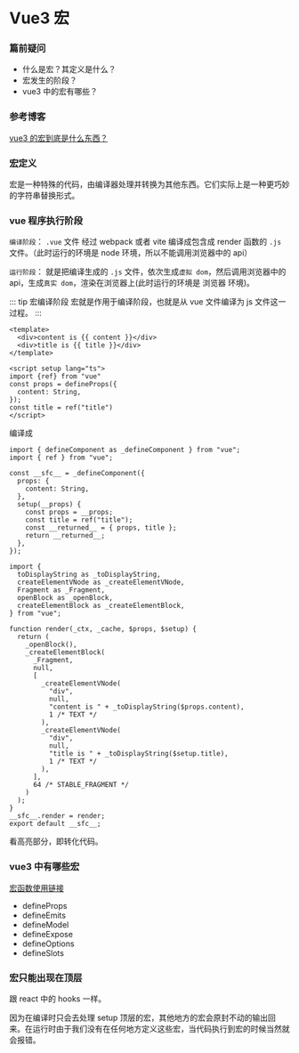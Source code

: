 # Vue3 宏

### 篇前疑问

- 什么是宏？其定义是什么？
- 宏发生的阶段？
- vue3 中的宏有哪些？

### 参考博客

[vue3 的宏到底是什么东西？](https://juejin.cn/post/7335721246931189795)

### 宏定义

宏是一种特殊的代码，由编译器处理并转换为其他东西。它们实际上是一种更巧妙的字符串替换形式。

### vue 程序执行阶段

`编译阶段`： `.vue` 文件 经过 webpack 或者 vite 编译成包含成 render 函数的 `.js` 文件。（此时运行的环境是 node 环境，所以不能调用浏览器中的 api）

`运行阶段`： 就是把编译生成的 `.js` 文件，依次生成`虚拟 dom`，然后调用浏览器中的 api，生成`真实 dom`，渲染在浏览器上(此时运行的环境是 浏览器 环境)。

::: tip 宏编译阶段
宏就是作用于编译阶段，也就是从 vue 文件编译为 js 文件这一过程。
:::

```ts{8-10}
<template>
  <div>content is {{ content }}</div>
  <div>title is {{ title }}</div>
</template>

<script setup lang="ts">
import {ref} from "vue"
const props = defineProps({
  content: String,
});
const title = ref("title")
</script>
```

编译成

```js{5-7}
import { defineComponent as _defineComponent } from "vue";
import { ref } from "vue";

const __sfc__ = _defineComponent({
  props: {
    content: String,
  },
  setup(__props) {
    const props = __props;
    const title = ref("title");
    const __returned__ = { props, title };
    return __returned__;
  },
});

import {
  toDisplayString as _toDisplayString,
  createElementVNode as _createElementVNode,
  Fragment as _Fragment,
  openBlock as _openBlock,
  createElementBlock as _createElementBlock,
} from "vue";

function render(_ctx, _cache, $props, $setup) {
  return (
    _openBlock(),
    _createElementBlock(
      _Fragment,
      null,
      [
        _createElementVNode(
          "div",
          null,
          "content is " + _toDisplayString($props.content),
          1 /* TEXT */
        ),
        _createElementVNode(
          "div",
          null,
          "title is " + _toDisplayString($setup.title),
          1 /* TEXT */
        ),
      ],
      64 /* STABLE_FRAGMENT */
    )
  );
}
__sfc__.render = render;
export default __sfc__;
```

看高亮部分，即转化代码。

### vue3 中有哪些宏

[宏函数使用链接](https://cn.vuejs.org/api/sfc-script-setup.html)

- defineProps
- defineEmits
- defineModel
- defineExpose
- defineOptions
- defineSlots

### 宏只能出现在顶层

跟 react 中的 hooks 一样。

因为在编译时只会去处理 setup 顶层的宏，其他地方的宏会原封不动的输出回来。在运行时由于我们没有在任何地方定义这些宏，当代码执行到宏的时候当然就会报错。
